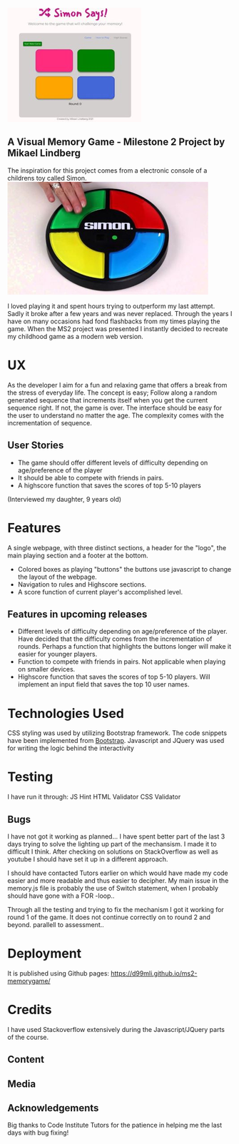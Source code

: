 ![Digital version of Simon Game](/assets/img/simon_says.jpg "Digital version Simon Board Game by Mikael Lindberg")

## A Visual Memory Game - Milestone 2 Project by Mikael Lindberg

The inspiration for this project comes from a electronic console of a childrens toy called Simon. 
![Simon Game Board Game](/assets/img/simon_board.jpg "Original Simon Board Game")

I loved playing it and spent hours trying to outperform my last attempt.
Sadly it broke after a few years and was never replaced. Through the years I have on many occasions had fond flashbacks from my times playing the game. 
When the MS2 project was presented I instantly decided to recreate my childhood game as a modern web version.


# UX

As the developer I aim for a fun and relaxing game that offers a break from the stress of everyday life. The concept is easy; 
Follow along a random generated sequence that increments itself when you get the current sequence right. If not, the game is over. 
The interface should be easy for the user to understand no matter the age. The complexity comes with the incrementation of sequence.

## User Stories
- The game should offer different levels of difficulty depending on age/preference of the player 
- It should be able to compete with friends in pairs.
- A highscore function that saves the scores of top 5-10 players

(Interviewed my daughter, 9 years old)

# Features
A single webpage, with three distinct sections, a header for the "logo", the main playing section and a footer at the bottom.

- Colored boxes as playing "buttons"
    the buttons use javascript to change the layout of the webpage.
- Navigation to rules and Highscore sections.
- A score function of current player's accomplished level.

## Features in upcoming releases

- Different levels of difficulty depending on age/preference of the player. Have decided that the difficulty comes from the incrementation of rounds. Perhaps a function that highlights the buttons longer will make it easier for younger players.
- Function to compete with friends in pairs. Not applicable when playing on smaller devices. 
- Highscore function that saves the scores of top 5-10 players. Will implement an input field that saves the top 10 user names.

# Technologies Used 

CSS styling was used by utilizing Bootstrap framework. The code snippets have been implemented from [Bootstrap](getbootstrap.com).
Javascript and JQuery was used for writing the logic behind the interactivity

# Testing

I have run it through:
JS Hint
HTML Validator
CSS Validator

## Bugs

I have not got it working as planned... I have spent better part of the last 3 days trying to solve the lighting up part of the mechansism. I made it to difficult I think.
After checking on solutions on StackOverflow as well as youtube I should have set it up in a different approach. 

I should have contacted Tutors earlier on which would have made my code easier and more readable and thus easier to decipher. 
My main issue in the memory.js file is probably the use of Switch statement, when I probably should have gone with a FOR -loop..

Through all the testing and trying to fix the mechanism I got it working for round 1 of the game. It does not continue correctly on to round 2 and beyond.
parallell to assessment..

# Deployment
It is published using Github pages: https://d99mli.github.io/ms2-memorygame/

# Credits

I have used Stackoverflow extensively during the Javascript/JQuery parts of the course. 

## Content

## Media

## Acknowledgements

Big thanks to Code Institute Tutors for the patience in helping me the last days with bug fixing!





